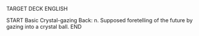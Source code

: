 TARGET DECK
ENGLISH

START
Basic
Crystal-gazing
Back: n. Supposed foretelling of the future by gazing into a crystal ball.
END

